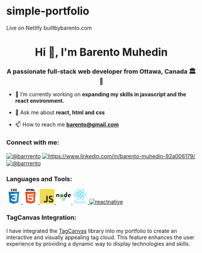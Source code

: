 
# simple-portfolio
Live on Netlify builtbybarento.com

<h1 align="center">Hi 👋, I'm Barento Muhedin</h1>
<h3 align="center">A passionate full-stack web developer from Ottawa, Canada 🏛️🍁</h3>

- 🔭 I’m currently working on **expanding my skills in javascript and the react environment.**

- 💬 Ask me about **react, html and css**

- 📫 How to reach me **barento@gmail.com**

<h3 align="left">Connect with me:</h3>
<p align="left">
<a href="https://twitter.com/@barrrento" target="blank"><img align="center" src="https://raw.githubusercontent.com/rahuldkjain/github-profile-readme-generator/master/src/images/icons/Social/twitter.svg" alt="@barrrento" height="30" width="40" /></a>
<a href="https://linkedin.com/in/https://www.linkedin.com/in/barento-muhedin-92a006179/" target="blank"><img align="center" src="https://raw.githubusercontent.com/rahuldkjain/github-profile-readme-generator/master/src/images/icons/Social/linked-in-alt.svg" alt="https://www.linkedin.com/in/barento-muhedin-92a006179/" height="30" width="40" /></a>
<a href="https://instagram.com/@barrrento" target="blank"><img align="center" src="https://raw.githubusercontent.com/rahuldkjain/github-profile-readme-generator/master/src/images/icons/Social/instagram.svg" alt="@barrrento" height="30" width="40" /></a>
</p>

<h3 align="left">Languages and Tools:</h3>
<p align="left"> 
	<a href="https://www.w3schools.com/css/" target="_blank" rel="noreferrer"> 
		<img src="https://raw.githubusercontent.com/devicons/devicon/master/icons/css3/css3-original-wordmark.svg" alt="css3" width="40" height="40"/> 
	</a> 
	<a href="https://www.w3.org/html/" target="_blank" rel="noreferrer"> 
		<img src="https://raw.githubusercontent.com/devicons/devicon/master/icons/html5/html5-original-wordmark.svg" alt="html5" width="40" height="40"/> 
	</a> 
	<a href="https://developer.mozilla.org/en-US/docs/Web/JavaScript" target="_blank" rel="noreferrer"> 
		<img src="https://raw.githubusercontent.com/devicons/devicon/master/icons/javascript/javascript-original.svg" alt="javascript" width="40" height="40"/> 
	</a> 
	<a href="https://nodejs.org" target="_blank" rel="noreferrer"> 
		<img src="https://raw.githubusercontent.com/devicons/devicon/master/icons/nodejs/nodejs-original-wordmark.svg" alt="nodejs" width="40" height="40"/> 
	</a> 
	<a href="https://reactjs.org/" target="_blank" rel="noreferrer"> 
		<img src="https://raw.githubusercontent.com/devicons/devicon/master/icons/react/react-original-wordmark.svg" alt="react" width="40" height="40"/> 
	</a> 
	<a href="https://reactnative.dev/" target="_blank" rel="noreferrer"> 
		<img src="https://reactnative.dev/img/header_logo.svg" alt="reactnative" width="40" height="40"/> 
	</a> 
</p>

<h3 align="left">TagCanvas Integration:</h3>
<p align="left">
I have integrated the <a href="https://www.goat1000.com/tagcanvas.php" target="_blank">TagCanvas</a> library into my portfolio to create an interactive and visually appealing tag cloud. This feature enhances the user experience by providing a dynamic way to display technologies and skills.
</p>
